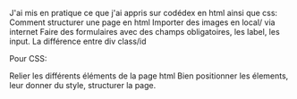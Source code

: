 J'ai mis en pratique ce que j'ai appris sur codédex en html ainsi que css:
Comment structurer une page en html
Importer des images en local/ via internet
Faire des formulaires avec des champs obligatoires, les label, les input.
La différence entre div class/id

Pour CSS: 

Relier les différents éléments de la page html
Bien positionner les élements, leur donner du style, structurer la page.
